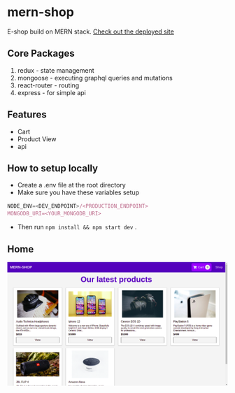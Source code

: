# mern-shop
E-shop build on MERN stack.
[Check out the deployed site](https://mern-super-shop.herokuapp.com/)

## Core Packages

1. redux - state management
2. mongoose - executing graphql queries and mutations
3. react-router - routing
4. express - for simple api

## Features

- Cart
- Product View
- api

## How to setup locally

- Create a .env file at the root directory
- Make sure you have these variables setup

```js
NODE_ENV=<DEV_ENDPOINT>/<PRODUCTION_ENDPOINT>
MONGODB_URI=<YOUR_MONGODB_URI>
```

- Then run <code>npm install && npm start dev</code> .

## Home
![Home](screens/Screenshot.png)

